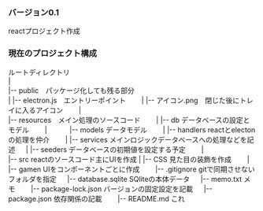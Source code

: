 ### バージョン0.1
reactプロジェクト作成


### 現在のプロジェクト構成
ルートディレクトリ  
|  
|-- public　パッケージ化しても残る部分  
|   |-- electron.js　エントリーポイント　　
|   |-- アイコン.png　閉じた後にトレイに入るアイコン　　
|  
|-- resources　メイン処理のソースコード　　
|   |-- db データベースの設定とモデル　　
|   　　　|-- models データモデル　　
|   |-- handlers reactとelectonの処理を仲介　　 
|   |-- services メインロジックデータベースへの処理などを記述 　
|   |-- seeders データベースの初期値を設定する予定　　 
|  
|-- src reactのソースコード主にUIを作成
|   |-- CSS 見た目の装飾を作成　　
|   |-- gamen UIをコンポーネントごとに作成　　
|-- .gitignore gitで同期させないフォルダを指定 　
|-- database.sqlite SQliteの本体データ 　
|-- memo.txt  メモ　　
|-- package-lock.json バージョンの固定設定を記載 　
|-- package.json 依存関係の記載　　 
|-- README.md これ　　 